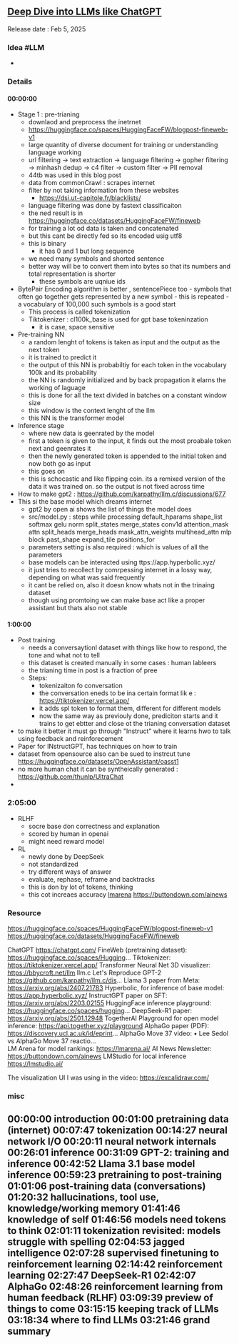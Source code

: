 ## [Deep Dive into LLMs like ChatGPT](https://youtu.be/7xTGNNLPyMI)
Release date :  Feb 5, 2025
### Idea #LLM 
- 

### Details
#### 00:00:00
- Stage 1 : pre-trianing
    - downlaod and preprocess the inetrnet
    - https://huggingface.co/spaces/HuggingFaceFW/blogpost-fineweb-v1
    - large quantity of diverse document for training or understanding language working
    - url filtering -> text extraction -> language filtering -> gopher filtering -> minhash dedup -> c4 filter -> custom filter -> PII removal
    - 44tb was used in this blog post 
    - data from commonCrawl : scrapes internet
    - filter by not taking information from these websites
        - https://dsi.ut-capitole.fr/blacklists/
    - language filtering was done by fastext classificaiton
    - the ned result is in https://huggingface.co/datasets/HuggingFaceFW/fineweb
    -  for training a lot od data is taken and concatenated
    - but this cant be directly fed so its encoded usig utf8
    - this is binary
        - it has 0 and 1 but long sequence
    - we need many symbols and shorted sentence
    - better way will be to convert them into bytes so that its numbers and total representation is shorter
        - these symbols are uqniue ids
- BytePair Encoding algorithm is better , sentencePiece too
        - symbols that often go together gets represented by a new symbol
        - this is repeated
        - a vocabulary of 100,000 such symbols is a good start
    - This process is called tokenization
    - Tiktokenizer : cl100k_base is used for gpt base tokeninzation
        - it is case, space sensitive
- Pre-training NN
    - a random lenght of tokens is taken as input and the output as the next token
    - it is trained to predict it
    - the output of this NN is probabiltiy for each token in the vocabulary 100k and its probability
    - the NN is randomly initialized and by back propagation it elarns the working of laguage 
    - this is done for all the text divided in batches on a constant window size
    - this window is the context lenght of the llm
    - this NN is the transformer model
- Inference stage
    - where new data is geenrated by the model
    - first a token is given to the input, it finds out the most proabale token next and geenrates it
    - then the newly generated token is appended to the initial token and now both go as input
    - this goes on 
    - this is schocastic and like flipping coin. its a remixed version of the data it was trained on. so the output is not fixed across time
- How to make gpt2 : https://github.com/karpathy/llm.c/discussions/677
- This si the base model which dreams internet
    - gpt2 by open ai shows the list of things the model does
    - src/model.py : steps while processing
        default_hparams
        shape_list
        softmax
        gelu
        norm
        split_states
        merge_states
        conv1d
        attention_mask
        attn
            split_heads
            merge_heads
            mask_attn_weights
            multihead_attn
        mlp
        block
        past_shape
        expand_tile
        positions_for
    - parameters setting is also required :  which is values of all the parameters
    - base models can be interacted  using ttps://app.hyperbolic.xyz/
    - it just tries to recollect by comrpessing internet in a lossy way, depending on what was said frequently
    - it cant be relied on, also it doesn know whats not in the trinaing dataset
    - though using promtoing we can make base act like a proper assistant but thats also not stable

#### 1:00:00
- Post training
    - needs a conversaytionl dataset with things like how to respond, the tone and what not to tell
    - this dataset is created manually in some cases : human lableers
    - the trianing time in post is a fraction of pree
    - Steps:
        - tokenizaiton fo conversation
        - the conversation eneds to be ina certain format lik e :  https://tiktokenizer.vercel.app/
        - it adds spl token to format them, different for different models
        - now the same way as previouly done, prediciton starts and it trains to get ebtter and close ot the trianing conversation dataset
- to make it better it must go through "Instruct" where it learns hwo to talk using feedback and reinforecement
- Paper for INstructGPT, has techniques on how to train
- dataset from opensource also can be sued to instrcut tune  https://huggingface.co/datasets/OpenAssistant/oasst1
- no more human chat it can be syntheically generated : https://github.com/thunlp/UltraChat
- 
### 2:05:00
- RLHF 
    - socre base don correctness and explanation
    - scored by human in openai
    - might need reward model
- RL
    - newly done by DeepSeek
    - not standardized
    - try different ways of answer
    - evaluate, rephase, reframe and backtracks
    - this is don by lot of tokens, thinking
    - this cot increaes accuracy
[lmarena](https://lmarena.ai/) 
https://buttondown.com/ainews

### Resource
https://huggingface.co/spaces/HuggingFaceFW/blogpost-fineweb-v1
https://huggingface.co/datasets/HuggingFaceFW/fineweb

ChatGPT https://chatgpt.com/
FineWeb (pretraining dataset): https://huggingface.co/spaces/Hugging...
Tiktokenizer: https://tiktokenizer.vercel.app/
Transformer Neural Net 3D visualizer: https://bbycroft.net/llm
llm.c Let's Reproduce GPT-2 https://github.com/karpathy/llm.c/dis...
Llama 3 paper from Meta: https://arxiv.org/abs/2407.21783
Hyperbolic, for inference of base model: https://app.hyperbolic.xyz/
InstructGPT paper on SFT: https://arxiv.org/abs/2203.02155
HuggingFace inference playground: https://huggingface.co/spaces/hugging...
DeepSeek-R1 paper: https://arxiv.org/abs/2501.12948
TogetherAI Playground for open model inference: https://api.together.xyz/playground
AlphaGo paper (PDF): https://discovery.ucl.ac.uk/id/eprint...
AlphaGo Move 37 video:    • Lee Sedol vs AlphaGo  Move 37 reactio...  
LM Arena for model rankings: https://lmarena.ai/
AI News Newsletter: https://buttondown.com/ainews
LMStudio for local inference https://lmstudio.ai/

The visualization UI I was using in the video: https://excalidraw.com/


### misc
00:00:00 introduction
00:01:00 pretraining data (internet)
00:07:47 tokenization
00:14:27 neural network I/O
00:20:11 neural network internals
00:26:01 inference
00:31:09 GPT-2: training and inference
00:42:52 Llama 3.1 base model inference
00:59:23 pretraining to post-training
01:01:06 post-training data (conversations)
01:20:32 hallucinations, tool use, knowledge/working memory
01:41:46 knowledge of self
01:46:56 models need tokens to think
02:01:11 tokenization revisited: models struggle with spelling
02:04:53 jagged intelligence
02:07:28 supervised finetuning to reinforcement learning
02:14:42 reinforcement learning
02:27:47 DeepSeek-R1
02:42:07 AlphaGo
02:48:26 reinforcement learning from human feedback (RLHF)
03:09:39 preview of things to come
03:15:15 keeping track of LLMs
03:18:34 where to find LLMs
03:21:46 grand summary
---

